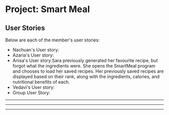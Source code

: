 # Project: Smart Meal

## User Stories

Below are each of the member's user stories:
- Nachuan's User story:
- Azaria's User story:
- Anisa's User story:Sara previously generated her favourite recipe, but
forgot what the ingredients were. She opens the SmartMeal program and 
chooses to load her saved recipes. Her previously saved recipes are displayed 
based on their rank, along with the ingredients, calories, and nutritional benefits 
of each.
- Vedavi's User story:
- Group User Story:



* * *




* * *



* * *


